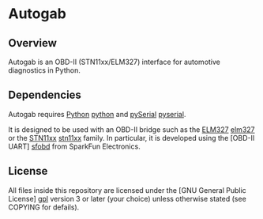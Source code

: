 # Autogab


## Overview

Autogab is an OBD-II (STN11xx/ELM327) interface for automotive diagnostics in
Python.


## Dependencies

Autogab requires [Python] [python] and [pySerial] [pyserial].

It is designed to be used with an OBD-II bridge such as the [ELM327] [elm327] or
the [STN11xx] [stn11xx] family. In particular, it is developed using the [OBD-II
UART] [sfobd] from SparkFun Electronics.


## License

All files inside this repository are licensed under the [GNU General Public
License] [gpl] version 3 or later (your choice) unless otherwise stated (see
COPYING for defails).


[python]: http://www.python.org
[pyserial]: http://pyserial.sourceforge.net
[elm327]: http://elmelectronics.com/obdic.html#ELM327
[stn11xx]: http://www.scantool.net/dev-tools/stn11xx/
[sfobd]: https://www.sparkfun.com/products/9555
[gpl]: http://www.gnu.org/licenses/gpl.html
